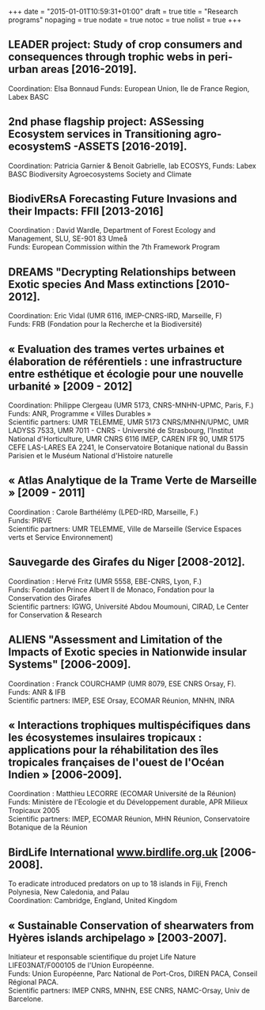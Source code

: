 +++
date = "2015-01-01T10:59:31+01:00"
draft = true
title = "Research programs"
nopaging = true
nodate = true
notoc = true
nolist = true
+++


## LEADER project: Study of crop consumers and consequences through trophic webs in peri-urban areas [2016-2019].

Coordination: Elsa Bonnaud
Funds: European Union, Ile de France Region, Labex BASC

## 2nd phase flagship project: ASSessing Ecosystem services in Transitioning agro-ecosystemS -ASSETS [2016-2019].

Coordination: Patricia Garnier & Benoit Gabrielle, lab ECOSYS,
Funds: Labex BASC Biodiversity Agroecosystems Society and Climate

## BiodivERsA Forecasting Future Invasions and their Impacts: FFII [2013-2016]

Coordination : David Wardle, Department of Forest Ecology and Management, SLU, SE-901 83 Umeå  
Funds: European Commission within the 7th Framework Program


## DREAMS "Decrypting Relationships between Exotic species And Mass extinctions [2010-2012].

Coordination: Eric Vidal (UMR 6116, IMEP-CNRS-IRD, Marseille, F)  
Funds: FRB (Fondation pour la Recherche et la Biodiversité)


## « Evaluation des trames vertes urbaines et élaboration de référentiels : une infrastructure entre esthétique et écologie pour une nouvelle urbanité » [2009 - 2012]

Coordination: Philippe Clergeau (UMR 5173, CNRS-MNHN-UPMC, Paris, F.)  
Funds: ANR, Programme « Villes Durables »  
Scientific partners: UMR TELEMME, UMR 5173 CNRS/MNHN/UPMC, UMR LADYSS 7533, UMR 7011 - CNRS - Université de Strasbourg, l'Institut National d'Horticulture, UMR CNRS 6116 IMEP, CAREN IFR 90, UMR 5175 CEFE LAS-LARES EA 2241, le Conservatoire Botanique national du Bassin Parisien et le Muséum National d'Histoire naturelle


## « Atlas Analytique de la Trame Verte de Marseille » [2009 - 2011]

Coordination : Carole Barthélémy (LPED-IRD, Marseille, F.)  
Funds: PIRVE  
Scientific partners: UMR TELEMME, Ville de Marseille (Service Espaces verts et Service Environnement)


## Sauvegarde des Girafes du Niger [2008-2012].

Coordination : Hervé Fritz (UMR 5558, EBE-CNRS, Lyon, F.)  
Funds: Fondation Prince Albert II de Monaco, Fondation pour la Conservation des Girafes  
Scientific partners: IGWG, Université Abdou Moumouni, CIRAD, Le Center for Conservation & Research


## ALIENS "Assessment and Limitation of the Impacts of Exotic species in Nationwide insular Systems" [2006-2009].

Coordination : Franck COURCHAMP (UMR 8079, ESE CNRS Orsay, F).  
Funds: ANR & IFB  
Scientific partners: IMEP, ESE Orsay, ECOMAR Réunion, MNHN, INRA


## « Interactions trophiques multispécifiques dans les écosystemes insulaires tropicaux : applications pour la réhabilitation des îles tropicales françaises de l'ouest de l'Océan Indien » [2006-2009].

Coordination : Matthieu LECORRE (ECOMAR Université de la Réunion)  
Funds: Ministère de l'Ecologie et du Développement durable, APR Milieux Tropicaux 2005  
Scientific partners: IMEP, ECOMAR Réunion, MHN Réunion, Conservatoire Botanique de la Réunion


## BirdLife International www.birdlife.org.uk [2006-2008].

To eradicate introduced predators on up to 18 islands in Fiji, French Polynesia, New Caledonia, and Palau  
Coordination: Cambridge, England, United Kingdom


## « Sustainable Conservation of shearwaters from Hyères islands archipelago » [2003-2007].

Initiateur et responsable scientifique du projet Life Nature LIFE03NAT/F000105 de l'Union Européenne.  
Funds: Union Européenne, Parc National de Port-Cros, DIREN PACA, Conseil Régional PACA.  
Scientific partners: IMEP CNRS, MNHN, ESE CNRS, NAMC-Orsay, Univ de Barcelone.